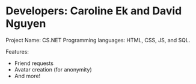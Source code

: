 # Developers: Caroline Ek and David Nguyen

Project Name: CS.NET
Programming languages: HTML, CSS, JS, and SQL. 

Features:
- Friend requests
- Avatar creation (for anonymity) 
- And more!
